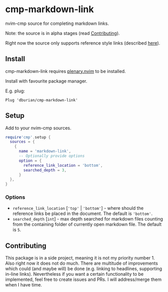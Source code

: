 # cmp-markdown-link

nvim-cmp source for completing markdown links.

Note: the source is in alpha stages (read [Contributing](#contributing)).

Right now the source only supports reference style links (described [here](https://daringfireball.net/projects/markdown/syntax#link)).

## Install

cmp-markdown-link requires [plenary.nvim][plenary] to be installed.

Install with favourite package manager.

E.g. plug:
```vim
Plug 'dburian/cmp-markdown-link'
```

## Setup

Add to your nvim-cmp sources.

```lua
require'cmp'.setup {
  sources = {
    {
      name = 'markdown-link',
      -- Optionally provide options
      option = {
        reference_link_location = 'bottom',
        searched_depth = 3,
      }
  },
}
```

### Options

- `reference_link_location` [`'top'` | `'bottom'`] - where should the reference
  links be placed in the document. The default is `'bottom'`.
- `searched_depth` [`int`] - max depth searched for markdown files counting from
  the containing folder of currently open markdown file. The default is `5`.


## Contributing

This package is in a side project, meaning it is not my priority number 1. Also
right now it does not do much. There are multitude of improvements which could (and maybe will)
be done (e.g. linking to headlines, supporting in-line links). Nevertheless if you want a certain functionality to be implemented, feel free to create issues and PRs. I will address/merge them when I have
time.


[plenary]: https://github.com/nvim-lua/plenary.nvim
